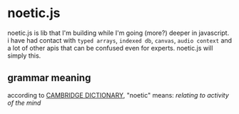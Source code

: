 # noetic.js
noetic.js is lib that I'm building while I'm going (more?) deeper in javascript. i have had contact with `typed arrays`, `indexed db`, `canvas`, `audio context` and a lot of other apis that can be confused even for experts. noetic.js will simply this.

## grammar meaning
according to [CAMBRIDGE DICTIONARY](https://dictionary.cambridge.org/dictionary/english/noetic), "noetic" means: _relating to activity of the mind_
